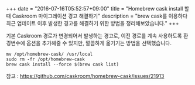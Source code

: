 +++
date = "2016-07-16T05:52:57+09:00"
title = "Homebrew cask install 할 때 Caskroom 마이그레이션 경고 해결하기"
description = "brew cask를 이용하다 최근 업데이트 이후 발생한 경고를 해결하기 위한 방법을 정리해보았습니다."
+++

기본 Caskroom 경로가 변경되어서 발생하는 경고로, 이전 경로를 계속 사용하도록 환경변수에 옵션을 추가해줄 수 있지만, 깔끔하게 옮기기는 방법을 선택했습니다.

```
mv /opt/homebrew-cask/ /usr/local
sudo rm -fr /opt/homebrew-cask
brew cask install --force $(brew cask list)
```

참고 : https://github.com/caskroom/homebrew-cask/issues/21913